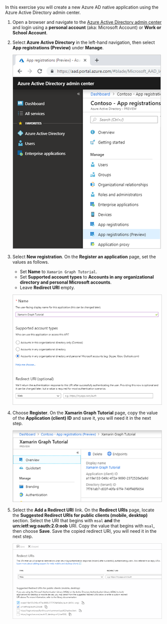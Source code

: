 <!-- markdownlint-disable MD002 MD041 -->

In this exercise you will create a new Azure AD native application using the Azure Active Directory admin center.

1. Open a browser and navigate to the [Azure Active Directory admin center](https://aad.portal.azure.com) and login using a **personal account** (aka: Microsoft Account) or **Work or School Account**.

1. Select **Azure Active Directory** in the left-hand navigation, then select **App registrations (Preview)** under **Manage**.

    ![A screenshot of the App registrations ](./images/aad-portal-app-registrations.png)

1. Select **New registration**. On the **Register an application** page, set the values as follows.

    - Set **Name** to `Xamarin Graph Tutorial`.
    - Set **Supported account types** to **Accounts in any organizational directory and personal Microsoft accounts**.
    - Leave **Redirect URI** empty.

    ![A screenshot of the Register an application page](./images/aad-register-an-app.png)

1. Choose **Register**. On the **Xamarin Graph Tutorial** page, copy the value of the **Application (client) ID** and save it, you will need it in the next step.

    ![A screenshot of the application ID of the new app registration](./images/aad-application-id.png)

1. Select the **Add a Redirect URI** link. On the **Redirect URIs** page, locate the **Suggested Redirect URIs for public clients (mobile, desktop)** section. Select the URI that begins with `msal` **and** the **urn:ietf:wg:oauth:2.0:oob** URI. Copy the value that begins with `msal`, then choose **Save**. Save the copied redirect URI, you will need it in the next step.

    ![A screenshot of the Redirect URIs page](./images/aad-redirect-uris.png)